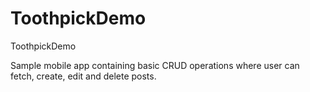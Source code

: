 # ToothpickDemo
ToothpickDemo

Sample mobile app containing basic CRUD operations where user can fetch, create, edit and delete posts. 
